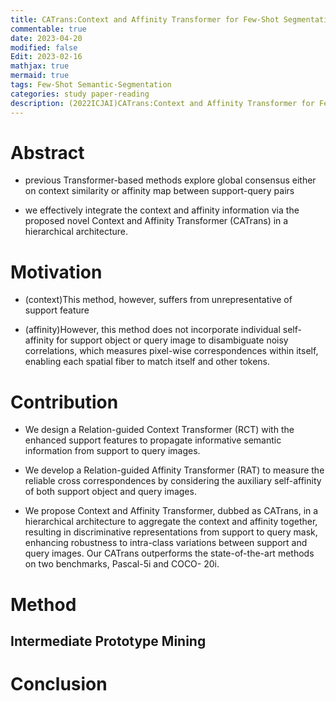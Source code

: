 ```yaml
---
title: CATrans:Context and Affinity Transformer for Few-Shot Segmentation
commentable: true
date: 2023-04-20
modified: false
Edit: 2023-02-16
mathjax: true
mermaid: true
tags: Few-Shot Semantic-Segmentation
categories: study paper-reading 
description: (2022ICJAI)CATrans:Context and Affinity Transformer for Few-Shot Segmentation
---
```


# Abstract

- previous Transformer-based methods explore global consensus either on context similarity or affinity map between support-query pairs

- we effectively integrate the context and affinity information via the proposed novel Context and Affinity Transformer (CATrans) in a hierarchical architecture.

# Motivation

- (context)This method, however,
suffers from unrepresentative of support feature

- (affinity)However, this method does
not incorporate individual self-affinity for support object or
query image to disambiguate noisy correlations, which measures pixel-wise correspondences within itself, enabling each
spatial fiber to match itself and other tokens.

# Contribution

-  We design a Relation-guided Context Transformer (RCT)
with the enhanced support features to propagate informative semantic information from support to query images.

- We develop a Relation-guided Affinity Transformer
(RAT) to measure the reliable cross correspondences by
considering the auxiliary self-affinity of both support object and query images.

- We propose Context and Affinity Transformer, dubbed as
CATrans, in a hierarchical architecture to aggregate the
context and affinity together, resulting in discriminative
representations from support to query mask, enhancing
robustness to intra-class variations between support and
query images. Our CATrans outperforms the state-of-the-art methods on two benchmarks, Pascal-5i
and COCO-
20i.


# Method

## Intermediate Prototype Mining



# Conclusion

